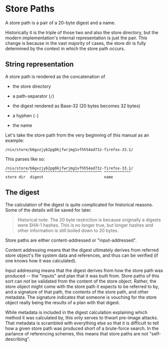 # Store Paths

A store path is a pair of a 20-byte digest and a name.

Historically it is the triple of those two and also the store directory, but the modern implementation's internal representation is just the pair.
This change is because in the vast majority of cases, the store dir is fully determined by the context in which the store path occurs.

## String representation

A store path is rendered as the concatenation of

  - the store directory

  - a path-separator (`/`)

  - the digest rendered as Base-32 (20 bytes becomes 32 bytes)

  - a hyphen (`-`)

  - the name

Let's take the store path from the very beginning of this manual as an example:

    /nix/store/b6gvzjyb2pg0kjfwrjmg1vfhh54ad73z-firefox-33.1/

This parses like so:

    /nix/store/b6gvzjyb2pg0kjfwrjmg1vfhh54ad73z-firefox-33.1/
    ^^^^^^^^^^ ^^^^^^^^^^^^^^^^^^^^^^^^^^^^^^^^ ^^^^^^^^^^^^
    store dir  digest                           name

## The digest

The calculation of the digest is quite complicated for historical reasons.
Some of the details will be saved for later.

> Historical note. The 20 byte restriction is because originally a digests were SHA-1 hashes.
> This is no longer true, but longer hashes and other information is still boiled down to 20 bytes.

Store paths are either content-addressed or "input-addressed".

Content addressing means that the digest ultimately derives from referred store object's file system data and references, and thus can be verified (if one knows how it was calculated).

Input addressing means that the digest derives from how the store path was produced -- the "inputs" and plan that it was built from.
Store paths of this sort can not be validated from the content of the store object.
Rather, the store object might come with the store path it expects to be referred to by, and a signature of that path, the contents of the store path, and other metadata.
The signature indicates that someone is vouching for the store object really being the results of a plan with that digest.

While metadata is included in the digest calculation explaining which method it was calculated by, this only serves to thwart pre-image attacks.
That metadata is scrambled with everything else so that it is difficult to tell how a given store path was produced short of a brute-force search.
In the parlance of referencing schemes, this means that store paths are not "self-describing".
